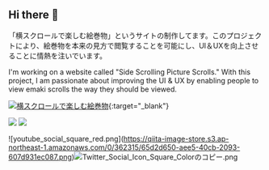 ## Hi there 👋

「横スクロールで楽しむ絵巻物」というサイトの制作してます。このプロジェクトにより、絵巻物を本来の見方で閲覧することを可能にし、UI＆UXを向上させることに情熱を注いでいます。

I'm working on a website called "Side Scrolling Picture Scrolls." With this project, I am passionate about improving the UI & UX by enabling people to view emaki scrolls the way they should be viewed.


[![横スクロールで楽しむ絵巻物](https://github.com/satoshi-create/satoshi-create/assets/69901615/5a063aaa-685b-48f5-9806-22fdb030daa1)](https://emakimono.com/){:target="_blank"}

<img src="https://qiita-image-store.s3.ap-northeast-1.amazonaws.com/0/362315/65d2d650-aee5-40cb-2093-607d931ec087.png">
<img src="https://qiita-image-store.s3.ap-northeast-1.amazonaws.com/0/362315/7a000ef8-21c1-1e86-2942-f1933ffe839b.png">

![youtube_social_square_red.png](<a href="https://t.co/I9eMMgpS8P?amp=1">https://qiita-image-store.s3.ap-northeast-1.amazonaws.com/0/362315/65d2d650-aee5-40cb-2093-607d931ec087.png</a>)![Twitter_Social_Icon_Square_Colorのコピー.png](https://qiita-image-store.s3.ap-northeast-1.amazonaws.com/0/362315/7a000ef8-21c1-1e86-2942-f1933ffe839b.png)

